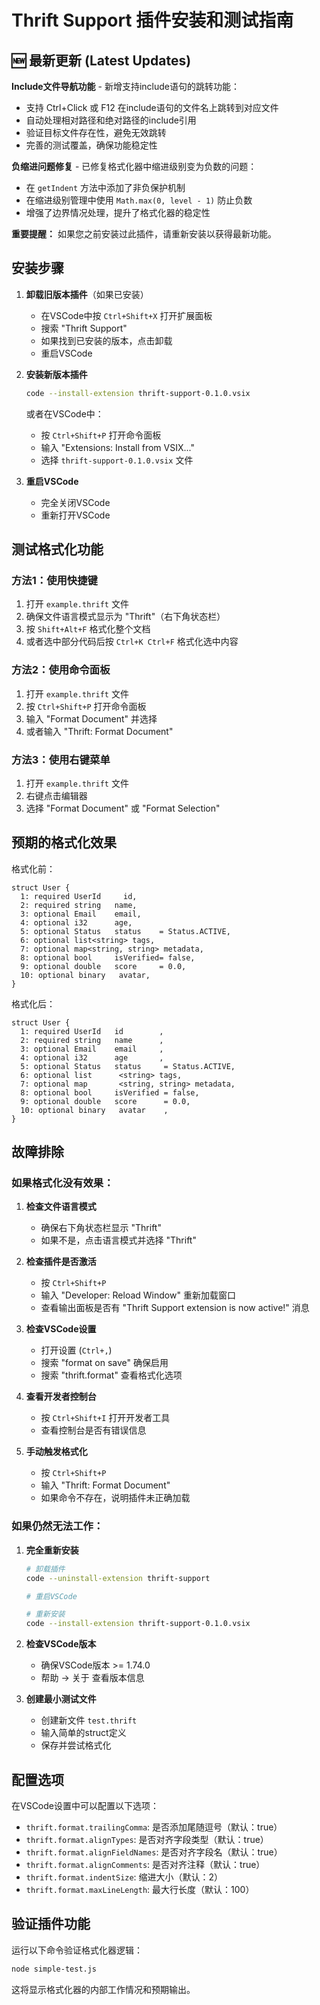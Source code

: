 # Thrift Support 插件安装和测试指南

## 🆕 最新更新 (Latest Updates)

**Include文件导航功能** - 新增支持include语句的跳转功能：
- 支持 Ctrl+Click 或 F12 在include语句的文件名上跳转到对应文件
- 自动处理相对路径和绝对路径的include引用
- 验证目标文件存在性，避免无效跳转
- 完善的测试覆盖，确保功能稳定性

**负缩进问题修复** - 已修复格式化器中缩进级别变为负数的问题：
- 在 `getIndent` 方法中添加了非负保护机制
- 在缩进级别管理中使用 `Math.max(0, level - 1)` 防止负数
- 增强了边界情况处理，提升了格式化器的稳定性

**重要提醒：** 如果您之前安装过此插件，请重新安装以获得最新功能。

## 安装步骤

1. **卸载旧版本插件**（如果已安装）
   - 在VSCode中按 `Ctrl+Shift+X` 打开扩展面板
   - 搜索 "Thrift Support"
   - 如果找到已安装的版本，点击卸载
   - 重启VSCode

2. **安装新版本插件**
   ```bash
   code --install-extension thrift-support-0.1.0.vsix
   ```
   或者在VSCode中：
   - 按 `Ctrl+Shift+P` 打开命令面板
   - 输入 "Extensions: Install from VSIX..."
   - 选择 `thrift-support-0.1.0.vsix` 文件

3. **重启VSCode**
   - 完全关闭VSCode
   - 重新打开VSCode

## 测试格式化功能

### 方法1：使用快捷键
1. 打开 `example.thrift` 文件
2. 确保文件语言模式显示为 "Thrift"（右下角状态栏）
3. 按 `Shift+Alt+F` 格式化整个文档
4. 或者选中部分代码后按 `Ctrl+K Ctrl+F` 格式化选中内容

### 方法2：使用命令面板
1. 打开 `example.thrift` 文件
2. 按 `Ctrl+Shift+P` 打开命令面板
3. 输入 "Format Document" 并选择
4. 或者输入 "Thrift: Format Document"

### 方法3：使用右键菜单
1. 打开 `example.thrift` 文件
2. 右键点击编辑器
3. 选择 "Format Document" 或 "Format Selection"

## 预期的格式化效果

格式化前：
```thrift
struct User {
  1: required UserId     id,
  2: required string   name,
  3: optional Email    email,
  4: optional i32      age,
  5: optional Status   status    = Status.ACTIVE,
  6: optional list<string> tags,
  7: optional map<string, string> metadata,
  8: optional bool     isVerified= false,
  9: optional double   score     = 0.0,
  10: optional binary   avatar,
}
```

格式化后：
```thrift
struct User {
  1: required UserId   id        ,
  2: required string   name      ,
  3: optional Email    email     ,
  4: optional i32      age       ,
  5: optional Status   status     = Status.ACTIVE,
  6: optional list      <string> tags,
  7: optional map       <string, string> metadata,
  8: optional bool     isVerified = false,
  9: optional double   score      = 0.0,
  10: optional binary   avatar    ,
}
```

## 故障排除

### 如果格式化没有效果：

1. **检查文件语言模式**
   - 确保右下角状态栏显示 "Thrift"
   - 如果不是，点击语言模式并选择 "Thrift"

2. **检查插件是否激活**
   - 按 `Ctrl+Shift+P`
   - 输入 "Developer: Reload Window" 重新加载窗口
   - 查看输出面板是否有 "Thrift Support extension is now active!" 消息

3. **检查VSCode设置**
   - 打开设置 (`Ctrl+,`)
   - 搜索 "format on save" 确保启用
   - 搜索 "thrift.format" 查看格式化选项

4. **查看开发者控制台**
   - 按 `Ctrl+Shift+I` 打开开发者工具
   - 查看控制台是否有错误信息

5. **手动触发格式化**
   - 按 `Ctrl+Shift+P`
   - 输入 "Thrift: Format Document"
   - 如果命令不存在，说明插件未正确加载

### 如果仍然无法工作：

1. **完全重新安装**
   ```bash
   # 卸载插件
   code --uninstall-extension thrift-support
   
   # 重启VSCode
   
   # 重新安装
   code --install-extension thrift-support-0.1.0.vsix
   ```

2. **检查VSCode版本**
   - 确保VSCode版本 >= 1.74.0
   - 帮助 -> 关于 查看版本信息

3. **创建最小测试文件**
   - 创建新文件 `test.thrift`
   - 输入简单的struct定义
   - 保存并尝试格式化

## 配置选项

在VSCode设置中可以配置以下选项：

- `thrift.format.trailingComma`: 是否添加尾随逗号（默认：true）
- `thrift.format.alignTypes`: 是否对齐字段类型（默认：true）
- `thrift.format.alignFieldNames`: 是否对齐字段名（默认：true）
- `thrift.format.alignComments`: 是否对齐注释（默认：true）
- `thrift.format.indentSize`: 缩进大小（默认：2）
- `thrift.format.maxLineLength`: 最大行长度（默认：100）

## 验证插件功能

运行以下命令验证格式化器逻辑：
```bash
node simple-test.js
```

这将显示格式化器的内部工作情况和预期输出。